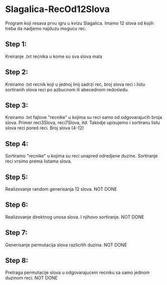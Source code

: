 # Slagalica-RecOd12Slova
 Program koji resava prvu igru u kvizu Slagalica. Imamo 12 slova od kojih treba da nadjemo najduzu mogucu rec.

## Step 1:
 Kreiranje .txt recnika u kome su sva slova mala
 <!-- DONE -->

## Step 2:
 Kreiramo .txt recnik koji u jednoj linij sadrzi rec, broj slova reci i listu sortiranih slova reci po azbucnom ili abecednom redosledu.
<!-- DONE -->

## Step 3:
 Kreiramo .txt fajlove "recnike" u kojima su reci samo od odgovarajucih broja slova. Primer reci3Slova, reci7Slova, itd.
 Takodje upisujemo i sortiranu listu slova reci pored reci. Broj slova (4-12)
<!-- DONE -->

## Step 4:
 Sortiramo "recnike" u kojima su reci unapred odredjene duzine. Sortiranje reci vrsimo prema listama slova.
<!-- NOT DONE -->

## Step 5:
 Realizovanje random generisanja 12 slova.
NOT DONE

## Step 6:
 Realizovanje direktnog unosa slova. I njihovo sortiranje.
NOT DONE

## Step 7:
 Generisanje permutacija slova razlicitih duzina.
NOT DONE

## Step 8:
 Pretraga permutacije slova u odgovarajucem recniku sa samo jednom duzinom reci.
NOT DONE
